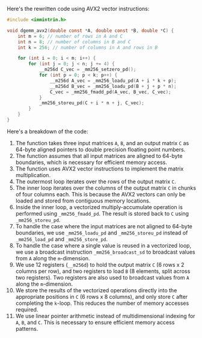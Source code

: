 Here's the rewritten code using AVX2 vector instructions:
```c
#include <immintrin.h>

void dgemm_avx2(double const *A, double const *B, double *C) {
    int m = 6; // number of rows in A and C
    int n = 8; // number of columns in B and C
    int k = 256; // number of columns in A and rows in B

    for (int i = 0; i < m; i++) {
        for (int j = 0; j < n; j += 4) {
            __m256d C_vec = _mm256_setzero_pd();
            for (int p = 0; p < k; p++) {
                __m256d A_vec = _mm256_loadu_pd(A + i * k + p);
                __m256d B_vec = _mm256_loadu_pd(B + j + p * n);
                C_vec = _mm256_fmadd_pd(A_vec, B_vec, C_vec);
            }
            _mm256_storeu_pd(C + i * n + j, C_vec);
        }
    }
}
```
Here's a breakdown of the code:

1. The function takes three input matrices `A`, `B`, and an output matrix `C` as 64-byte aligned pointers to double precision floating point numbers.
2. The function assumes that all input matrices are aligned to 64-byte boundaries, which is necessary for efficient memory access.
3. The function uses AVX2 vector instructions to implement the matrix multiplication.
4. The outermost loop iterates over the rows of the output matrix `C`.
5. The inner loop iterates over the columns of the output matrix `C` in chunks of four columns each. This is because the AVX2 vectors can only be loaded and stored from contiguous memory locations.
6. Inside the inner loop, a vectorized multiply-accumulate operation is performed using `_mm256_fmadd_pd`. The result is stored back to `C` using `_mm256_storeu_pd`.
7. To handle the case where the input matrices are not aligned to 64-byte boundaries, we use `_mm256_loadu_pd` and `_mm256_storeu_pd` instead of `_mm256_load_pd` and `_mm256_store_pd`.
8. To handle the case where a single value is reused in a vectorized loop, we use a broadcast instruction `_mm256_broadcast_sd` to broadcast values from `A` along the `m`-dimension.
9. We use 12 registers (`__m256d`) to hold the output matrix `C` (6 rows x 2 columns per row), and two registers to load `B` (8 elements, split across two registers). Two registers are also used to broadcast values from `A` along the `m`-dimension.
10. We store the results of the vectorized operations directly into the appropriate positions in `C` (6 rows x 8 columns), and only store `C` after completing the `k`-loop. This reduces the number of memory accesses required.
11. We use linear pointer arithmetic instead of multidimensional indexing for `A`, `B`, and `C`. This is necessary to ensure efficient memory access patterns.

